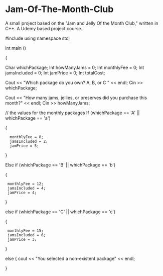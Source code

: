 # Jam-Of-The-Month-Club
A small project based on the "Jam and Jelly Of the Month Club," written in C++.
A Udemy based project course.

#include <iostream>
using namespace std;

int main ()

{

   Char whichPackage;
   Int  howManyJams = 0;
   Int monthlyFee = 0;
   Int jamsIncluded = 0;
   Int jamPrice = 0;
   Int totalCost;

   Cout << "Which package do you own? A, B, or C " << endl;
   Cin >> whichPackage;

   Cout << "How many jams, jellies, or preserves did you purchase this month?" << endl;
   Cin >> howManyJams;

   // the values for the monthly packages
   If (whichPackage == 'A' || whichPackage == 'a')
   
   {
     
      monthlyFee = 8;
      jamsIncluded = 2;
      jamPrice = 5;
    
   }

   Else if (whichPackage == 'B' || whichPackage == 'b')

   {
  
     monthlyFee = 12;
     jamsIncluded = 4;
     jamPrice = 4;
  
   }

   else if (whichPackage == 'C' || whichPackage == 'c')

   {

     monthlyFee = 15;
     jamsIncluded = 6;
     jamPrice = 3;

   }

   else
   {
      cout << "You selected a non-existent package" << endl;

   }
